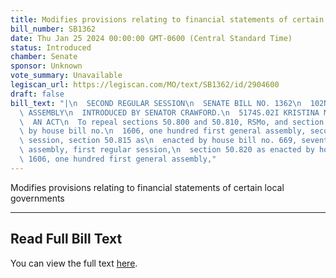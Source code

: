 ```yaml
---
title: Modifies provisions relating to financial statements of certain local governments
bill_number: SB1362
date: Thu Jan 25 2024 00:00:00 GMT-0600 (Central Standard Time)
status: Introduced
chamber: Senate
sponsor: Unknown
vote_summary: Unavailable
legiscan_url: https://legiscan.com/MO/text/SB1362/id/2904600
draft: false
bill_text: "|\n  SECOND REGULAR SESSION\n  SENATE BILL NO. 1362\n  102ND GENERA L\
  \ ASSEMBLY\n  INTRODUCED BY SENATOR CRAWFORD.\n  5174S.02I KRISTINA MARTIN, Secretary\n\
  \  AN ACT\n  To repeal sections 50.800 and 50.810, RSMo, and section 50.815 as enacted\
  \ by house bill no.\n  1606, one hundred first general assembly, second regular\
  \ session, section 50.815 as\n  enacted by house bill no. 669, seventy-seventh general\
  \ assembly, first regular session,\n  section 50.820 as enacted by house bill no.\
  \ 1606, one hundred first general assembly,"
---
```

Modifies provisions relating to financial statements of certain local governments

---

## Read Full Bill Text

You can view the full text [here](https://legiscan.com/MO/text/SB1362/id/2904600).
